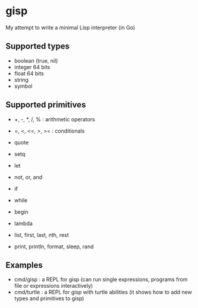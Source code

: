 # gisp
My attempt to write a minimal Lisp interpreter (in Go)

## Supported types
- boolean (true, nil)
- integer 64 bits
- float 64 bits
- string
- symbol

## Supported primitives

- +, -, *, /, % : arithmetic operators
- =, <, <=, >, >= : conditionals

- quote
- setq
- let
- not, or, and
- if
- while
- begin
- lambda

- list, first, last, nth, rest

- print, println, format, sleep, rand

## Examples
- cmd/gisp : a REPL for gisp (can run single expressions, programs from file or expressions interactively)
- cmd/turtle : a REPL for gisp with turtle abilities (it shows how to add new types and primitives to gisp)
